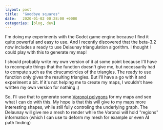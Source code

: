 ```yaml
---
layout: post
title:  "Goodbye squares"
date:   2020-01-02 00:28:00 +0000
categories: [blog, dev]
---
```


I'm doing my experiments with the Godot game engine because I find it quite
powerful and easy to use. And I recently discovered that the beta-3.2 now
includes a ready to use Delaunay triangulation algorithm. I thought I could play
with this to generate my map!

I should probably write my own version of it at some point because I'll have to
recompute things that the function doesn't give me, but necessarily had to
compute such as the cirucumcircles of the triangles.  The ready to use function
only gives the resulting triangles. But I'll have a go with it and experiment a
bit. If it's not helping me to create my maps, I wouldn't have written my own
version for nothing :)

So, I'll use that to generate some [Voronoi
polygons](https://en.wikipedia.org/wiki/Voronoi_diagram) for my maps and see
what I can do with this. My hope is that this will give to my maps more
interesting shapes, while still fully controling the underlying graph. The
Delaunay will give me a mesh to render while the Voronoi will hold "regions"
information (which I can use to deform my mesh for example or even AI path
finding)
